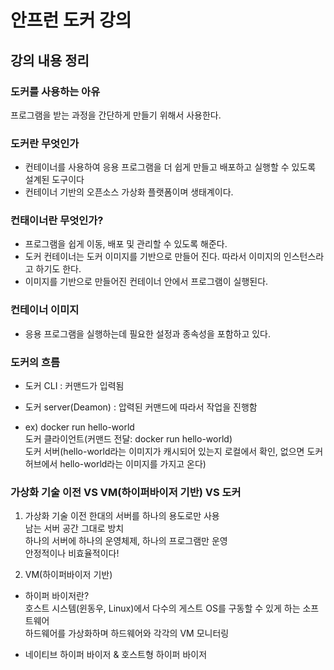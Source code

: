# 안프런 도커 강의

## 강의 내용 정리

### 도커를 사용하는 아유
   프로그램을 받는 과정을 간단하게 만들기 위해서 사용한다.

### 도커란 무엇인가

- 컨테이너를 사용하여 응용 프로그램을 더 쉽게 만들고 배포하고 실행할 수 있도록 설계된 도구이다
- 컨테이너 기반의 오픈소스 가상화 플랫폼이며 생태계이다.

### 컨태이너란 무엇인가?

- 프로그램을 쉽게 이동, 배포 및 관리할 수 있도록 해준다.
- 도커 컨테이너는 도커 이미지를 기반으로 만들어 진다. 따라서 이미지의 인스턴스라고 하기도 한다.
- 이미지를 기반으로 만들어진 컨테이너 안에서 프로그램이 실행된다.

### 컨테이너 이미지

- 응용 프로그램을 실행하는데 필요한 설정과 종속성을 포함하고 있다.

### 도커의 흐름

- 도커 CLI : 커맨드가 입력됨 
- 도커 server(Deamon) : 압력된 커맨드에 따라서 작업을 진행함

- ex) docker run hello-world       
도커 클라이언트(커맨드 전달: docker run hello-world)         
도커 서버(hello-world라는 이미지가 캐시되어 있는지 로컬에서 확인, 없으면 도커 허브에서 hello-world라는 이미지를 가지고 온다)

### 가상화 기술 이전 VS VM(하이퍼바이저 기반) VS 도커

1. 가상화 기술 이전
한대의 서버를 하나의 용도로만 사용    
남는 서버 공간 그대로 방치    
하나의 서버에 하나의 운영체제, 하나의 프로그램만 운영      
안정적이나 비효율적이다!      

2. VM(하이퍼바이저 기반)
-  하이퍼 바이저란?     
호스트 시스템(윈동우, Linux)에서 다수의 게스트 OS를 구동할 수 있게 하는 소프트웨어        
하드웨어를 가상화하며 하드웨어와 각각의 VM 모니터링      

- 네이티브 하이퍼 바이저 & 호스트형 하이퍼 바이저
